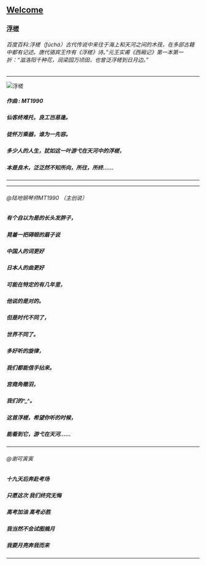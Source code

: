 ## [Welcome  ](https://zkeq.github.io/zkeq/%C2%B7index.htm)

### [浮槎](https://music.163.com/#/song?id=1366031349)
###### 百度百科:浮槎（fúchá）古代传说中来往于海上和天河之间的木筏，在多部古籍中都有记述。唐代骆宾王作有《浮槎》诗。”元王实甫《西厢记》第一本第一折：“滋洛阳千种花，润梁园万顷田，也曾泛浮槎到日月边。”

------------
![浮槎](http://p2.music.126.net/4-fPN0trKWX0TxVe0vL3Vw==/109951164081643462.jpg "浮槎")

##### 作曲 : MT1990
##### 仙客终难托，良工岂易逢。
##### 徒怀万乘器，谁为一先容。
##### 多少人的人生，犹如这一叶游弋在天河中的浮槎，
##### 本是良木，泛泛然不知所向，所往，所终……
------------
------------
###### @陆地钢琴师MT1990 （主创说）
##### 有个自以为是的长头发胖子，
##### 晃着一把碍眼的扇子说 
##### 中国人的词更好 
##### 日本人的曲更好 
##### 可能在特定的有几年里，
##### 他说的是对的。 
##### 但是时代不同了，
##### 世界不同了。 
##### 多好听的旋律，
##### 我们都能信手拈来。
##### 宫商角徵羽，
##### 我们的^_^。 
##### 这首浮槎，希望你听的时候，
##### 能看到它，游弋在天河……
---------------
###### @谢可寅寅  
##### 十九天后奔赴考场
##### 只愿这次 我们终究无悔
##### 高考加油 高考必胜
##### 我当然不会试图摘月
##### 我要月亮奔我而来
--------------
<audio id="bgmMusic" src="http://music.163.com/song/media/outer/url?id=1366031349.mp3" preload="auto" type="audio/mp3" autoplay loop></audio>
